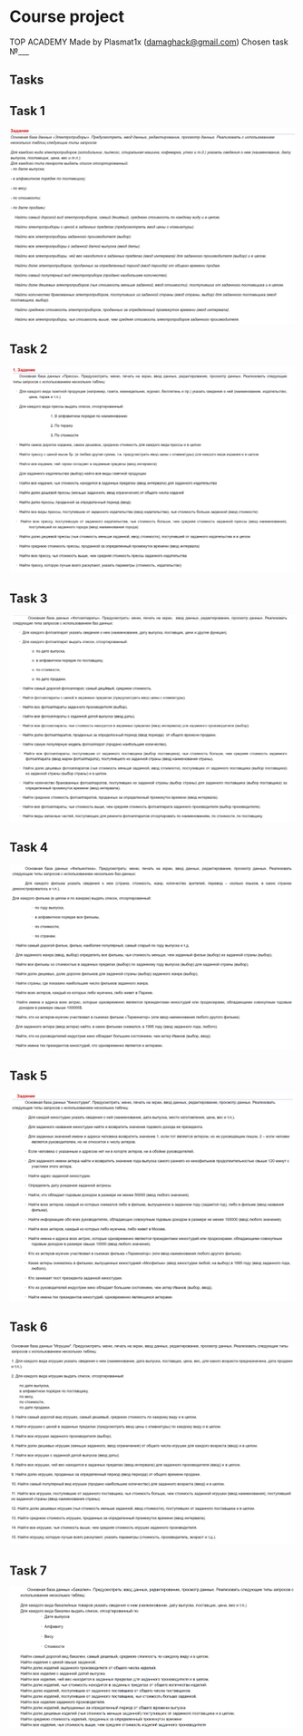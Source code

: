 # Course project

TOP ACADEMY
Made by Plasmat1x (damaghack@gmail.com)
Chosen task №___

## Tasks

## Task 1

![Screenshot](tasks/1.jpg)

## Task 2

![Screenshot](tasks/2.jpg)

## Task 3

![Screenshot](tasks/3.jpg)

## Task 4

![Screenshot](tasks/4.jpg)

## Task 5

![Screenshot](tasks/5.jpg)

## Task 6

![Screenshot](tasks/6.jpg)

## Task 7

![Screenshot](tasks/7.jpg)